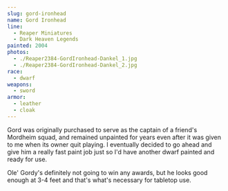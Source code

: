 ```yaml
---
slug: gord-ironhead
name: Gord Ironhead
line:
  - Reaper Miniatures
  - Dark Heaven Legends
painted: 2004
photos:
  - ./Reaper2384-GordIronhead-Dankel_1.jpg
  - ./Reaper2384-GordIronhead-Dankel_2.jpg
race:
  - dwarf
weapons:
  - sword
armor:
  - leather
  - cloak
---
```


Gord was originally purchased to serve as the captain of a friend's Mordheim squad, and remained unpainted for years even after it was given to me when its owner quit playing. I eventually decided to go ahead and give him a really fast paint job just so I'd have another dwarf painted and ready for use.

Ole' Gordy's definitely not going to win any awards, but he looks good enough at 3-4 feet and that's what's necessary for tabletop use.
